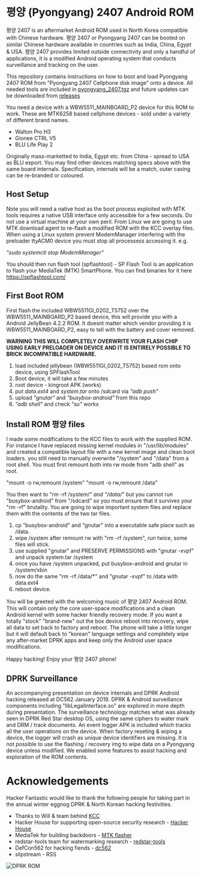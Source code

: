 # 평양 (Pyongyang) 2407 Android ROM

평양 2407 is an aftermarket Android ROM used in North Korea compatible with Chinese
hardware. 평양 2407 or Pyongyang 2407 can be booted on similar Chinese hardware
available in countries such as India, China, Egypt & USA. 평양 2407 provides limited
outside connectivity and only a handful of applications, it is a modified Android
operating system that conducts surveillance and tracking on the user.  

This repository contains instructions on how to boot and load Pyongyang 2407 ROM from
"Pyongyang 2407 Cellphone disk image" onto a device. All needed tools are included in
[pyongyang_2407.tgz](https://github.com/hackerhouse-opensource/pyongyang_2407/releases/download/1.0/pyongyang_2407.tgz) and future updates can be downloaded from [releases](https://github.com/hackerhouse-opensource/pyongyang_2407/releases/tag/1.0)

You need a device with a WBW5511_MAINBOARD_P2 device for this ROM to work. These are
MTK6258 based cellphone devices - sold under a variety of different brand names.

* Walton Pro H3
* Gionee CTRL V5
* BLU Life Play 2

Originally mass-marketted to India, Egypt etc. from China - spread to USA as BLU export.
You may find other devices matching specs above with the same board internals. Specification,
internals will be a match, outer casing can be re-branded or coloured.

## Host Setup
Note you will need a native host as the boot process exploited with MTK tools requires a
native USB interface only accessible for a few seconds. Do not use a virtual machine at your
own peril. From Linux we are going to use MTK download agent to re-flash a modified ROM with
the KCC overlay files. When using a Linux system prevent ModemManager interfering with the
preloader ttyACM0 device you must stop all processess accessing it. e.g.

_"sudo systemctl stop ModemManager"_

You should then run flash tool (spflashtool) - SP Flash Tool is an application to flash
your MediaTek (MTK) SmartPhone.  You can find binaries for it here https://spflashtool.com/

## First Boot ROM
First flash the included WBW5511GI_0202_T5752 over the WBW5511_MAINBOARD_P2 based device,
this will provide you with a Android JellyBean 4.2.2 ROM. It doesnt matter which vendor
providing it is WBW5511_MAINBOARD_P2, easy to tell with the battery and cover removed.

**WARNING THIS WILL COMPLETELY OVERWRITE YOUR FLASH CHIP USING EARLY PRELOADER ON DEVICE
AND IT IS ENTIRELY POSSIBLE TO BRICK INCOMPATIBLE HARDWARE.**

1) load included jellybean (WBW5511GI_0202_T5752) based rom onto device, using SPFlashTool
2) Boot device, it will take a few minutes
3) root device - kingroot APK (works)
4) put *data.ext4* and *system.tar* onto /sdcard via _"adb push"_
5) upload _"gnutar"_ and _"busybox-android"_ from this repo
6) _"adb shell"_ and check _"su"_ works

## Install ROM 평양 files
I made some modifications to the KCC files to work with the supplied ROM. For instance I
have replaced missing kernel modules in "/usr/lib/modules" and created a compatible layout
file with a new kernel image and clean boot loaders. you still need to manually overwrite
"/system" and "/data" from a root shell. You must first remount both into rw mode from
"adb shell" as root.

"mount -o rw,remount /system"
"mount -o rw,remount /data"

You then want to "rm -rf /system/*" and "/data/*" but you cannot run "busybox-android" from
"/sdcard" so you must ensure that it survives your "rm -rf" brutality. You are going to wipe
important system files and replace them with the contents of the two tar files.

1) cp "busybox-android" and "gnutar" into a executable safe place such as /data.
2) wipe /system after remount rw with "rm -rf /system", run twice, some files will stick.
3) use supplied "gnutar" and PRESERVE PERMISSIONS with "gnutar -xvpf" and unpack system.tar /system
4) once you have /system unpacked, put busybox-android and gnutar in /system/xbin
5) now do the same "rm -rf /data/*" and "gnutar -xvpf" to /data with data.ext4
6) reboot device.

You will be greeted with the welcoming music of 평양 2407 Android ROM. This will contain only
the core user-space modifications and a clean Android kernel with some hacker friendly recovery
mode. If you want a totally "stock" "brand-new" out the box device reboot into recovery, wipe
all data to set back to factory and reboot. The phone will take a little longer but it will
default back to "korean" language settings and completely wipe any after-market DPRK apps and
keep only the Android user space modifications.

Happy hacking! Enjoy your 평양 2407 phone!

## DPRK Surveillance
An accompanying presentation on device internals and DPRK Android hacking released at DC562 January
2019. DPRK & Android surveillance components including "libLegalInterface.so" are explored in more
depth during presentation. The surveillance technology matches what was already seen in DPRK Red
Star desktop OS, using the same ciphers to water mark and DRM / track documents. An event logger
APK is included which tracks all the user operations on the device. When factory reseting & wiping
a device, the logger will crash as unique device identifiers are missing. It is not possible to use
the flashing / recovery img to wipe data on a Pyongyang device unless modified. We enabled some
features to assist hacking and exploration of the ROM contents.

# Acknowledgements
Hacker Fantastic would like to thank the following people for taking part in the annual winter
eggnog DPRK & North Korean hacking festivities.

* Thanks to Will & team behind [KCC](http://www.koreacomputercenter.org)
* Hacker House for supporting open-source security research - [Hacker House](https://hacker.house)
* MediaTek for building backdoors - [MTK flasher](https://spflashtool.com)
* redstar-tools team for watermarking research - [redstar-tools](https://github.com/takeshixx/redstar-tools)
* DefCon562 for hacking fiends - [dc562](https://dc562.org/)
* slipstream - RSS

![DPRK ROM](https://raw.githubusercontent.com/hackerhouse-opensource/pyongyang_2407/master/booted.png)
